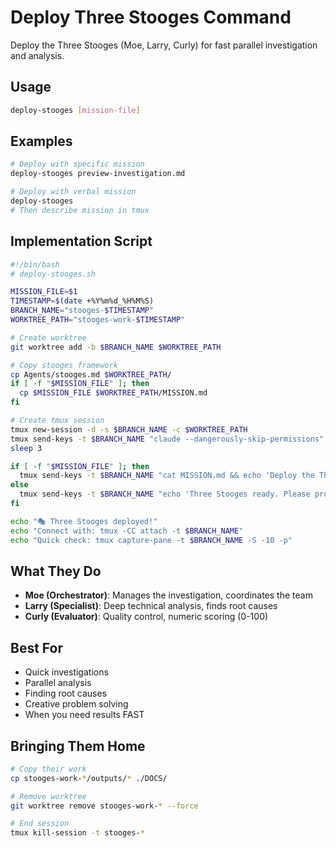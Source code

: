 # Deploy Three Stooges Command

Deploy the Three Stooges (Moe, Larry, Curly) for fast parallel investigation and analysis.

## Usage

```bash
deploy-stooges [mission-file]
```

## Examples

```bash
# Deploy with specific mission
deploy-stooges preview-investigation.md

# Deploy with verbal mission
deploy-stooges
# Then describe mission in tmux
```

## Implementation Script

```bash
#!/bin/bash
# deploy-stooges.sh

MISSION_FILE=$1
TIMESTAMP=$(date +%Y%m%d_%H%M%S)
BRANCH_NAME="stooges-$TIMESTAMP"
WORKTREE_PATH="stooges-work-$TIMESTAMP"

# Create worktree
git worktree add -b $BRANCH_NAME $WORKTREE_PATH

# Copy stooges framework
cp Agents/stooges.md $WORKTREE_PATH/
if [ -f "$MISSION_FILE" ]; then
  cp $MISSION_FILE $WORKTREE_PATH/MISSION.md
fi

# Create tmux session
tmux new-session -d -s $BRANCH_NAME -c $WORKTREE_PATH
tmux send-keys -t $BRANCH_NAME "claude --dangerously-skip-permissions" Enter
sleep 3

if [ -f "$MISSION_FILE" ]; then
  tmux send-keys -t $BRANCH_NAME "cat MISSION.md && echo 'Deploy the Three Stooges as described in stooges.md'" Enter
else
  tmux send-keys -t $BRANCH_NAME "echo 'Three Stooges ready. Please provide mission.'" Enter
fi

echo "🎭 Three Stooges deployed!"
echo "Connect with: tmux -CC attach -t $BRANCH_NAME"
echo "Quick check: tmux capture-pane -t $BRANCH_NAME -S -10 -p"
```

## What They Do

- **Moe (Orchestrator)**: Manages the investigation, coordinates the team
- **Larry (Specialist)**: Deep technical analysis, finds root causes  
- **Curly (Evaluator)**: Quality control, numeric scoring (0-100)

## Best For

- Quick investigations
- Parallel analysis 
- Finding root causes
- Creative problem solving
- When you need results FAST

## Bringing Them Home

```bash
# Copy their work
cp stooges-work-*/outputs/* ./DOCS/

# Remove worktree
git worktree remove stooges-work-* --force

# End session
tmux kill-session -t stooges-*
```
